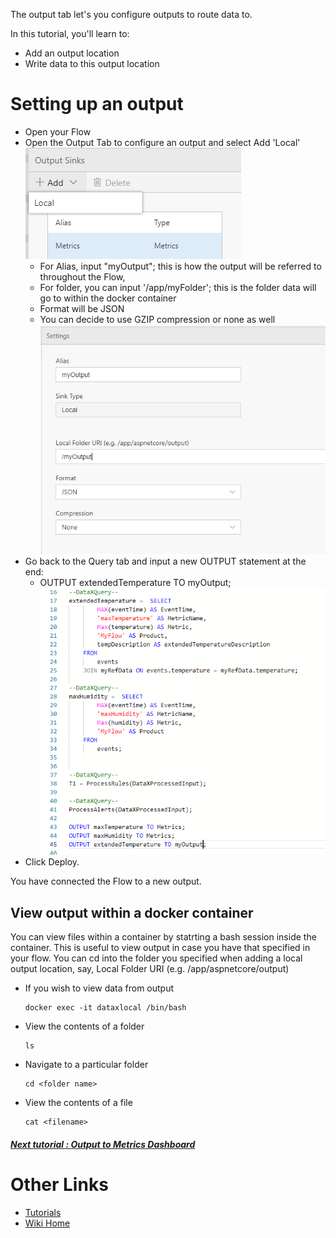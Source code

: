 The output tab let's you configure outputs to route data to.

In this tutorial, you'll learn to:
 - Add an output location
 - Write data to this output location

# Setting up an output
 - Open your Flow
 - Open the Output Tab to configure an output and select Add 'Local' <br/>
 ![New output](./tutorials/images/outputaddlocal.PNG)
   - For Alias, input "myOutput"; this is how the output will be referred to throughout the Flow, 
   - For folder, you can input '/app/myFolder'; this is the folder data will go to within the docker container
   - Format will be JSON
   - You can decide to use GZIP compression or none as well <br/>
 ![New output](./tutorials/images/outputaddlocalinfo.PNG)
 - Go back to the Query tab and input a new OUTPUT statement at the end: <br/>
    - OUTPUT extendedTemperature TO myOutput;
 ![New output](./tutorials/images/outputquery.PNG)
 - Click Deploy.  

You have connected the Flow to a new output.  

## View output within a docker container
You can view files within a container by statrting a bash session inside the container.  This is useful to view output in case you have that specified in your flow. You can cd into the folder you specified when adding a local output location, say, Local Folder URI (e.g. /app/aspnetcore/output)
 - If you wish to view data from output
   ```
   docker exec -it dataxlocal /bin/bash
   ```
  - View the contents of a folder
    ```
    ls
    ```
  - Navigate to a particular folder
    ```
    cd <folder name>
    ```
  - View the contents of a file
    ```
    cat <filename>
    ```

##### [Next tutorial : Output to Metrics Dashboard](https://github.com/Microsoft/data-accelerator/wiki/Local-Tutorial-5-Adding-SQL-to-your-flow-and-outputs-to-Metrics-dashboard)

# Other Links
* [Tutorials](Tutorials)
* [Wiki Home](Home) 